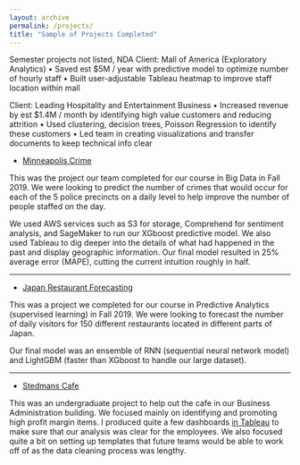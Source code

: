```yaml
---
layout: archive
permalink: /projects/
title: "Sample of Projects Completed"
---
```


Semester projects not listed, NDA
Client: Mall of America (Exploratory Analytics)
•	Saved est $5M / year with predictive model to optimize number of hourly staff
•	Built user-adjustable Tableau heatmap to improve staff location within mall

Client: Leading Hospitality and Entertainment Business
•	Increased revenue by est $1.4M / month by identifying high value customers and reducing attrition
•	Used clustering, decision trees, Poisson Regression to identify these customers
•	Led team in creating visualizations and transfer documents to keep technical info clear



- [Minneapolis Crime](https://github.umn.edu/bhatt339/TrendsMarketplace-Team15)


This was the project our team completed for our course in Big Data in Fall 2019. We were looking to predict the number of crimes that would occur for each of the 5 police precincts on a daily level to help improve the number of people staffed on the day.

We used AWS services such as S3 for storage, Comprehend for sentiment analysis, and SageMaker to run our XGboost predictive model. We also used Tableau to dig deeper into the details of what had happened in the past and display geographic information. Our final model resulted in 25% average error (MAPE), cutting the current intuition roughly in half.

---

- [Japan Restaurant Forecasting]()


This was a project we completed for our course in Predictive Analytics (supervised learning) in Fall 2019. We were looking to forecast the number of daily visitors for 150 different restaurants located in different parts of Japan.

Our final model was an ensemble of RNN (sequential neural network model) and LightGBM (faster than XGboost to handle our large dataset).

---

- [Stedmans Cafe](https://github.com/SamMusch/Stedmans)


This was an undergraduate project to help out the cafe in our Business Administration building. We focused mainly on identifying and promoting high profit margin items. I produced quite a few dashboards [in Tableau](https://github.com/SamMusch/Stedmans/tree/master/Tableau%20Workbooks) to make sure that our analysis was clear for the employees. We also focused quite a bit on setting up templates that future teams would be able to work off of as the data cleaning process was lengthy.
